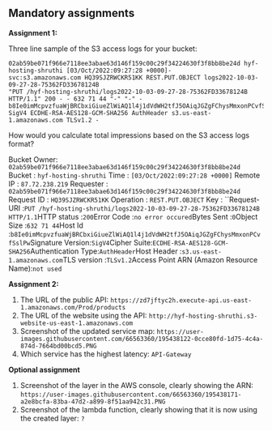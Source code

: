 ## Mandatory assignments

**Assignment 1:**

Three line sample of the S3 access logs for your bucket:

```
02ab59be071f966e7118ee3abae63d146f159c00c29f34224630f3f8bb8be24d hyf-hosting-shruthi [03/Oct/2022:09:27:28 +0000]-
svc:s3.amazonaws.com HQ39SJZRWCKR51KK REST.PUT.OBJECT logs2022-10-03-09-27-28-75362FD33678124B
"PUT /hyf-hosting-shruthi/logs2022-10-03-09-27-28-75362FD33678124B HTTP/1.1" 200 - - 632 71 44 "-" "-" -
b8Ie0imMcpvzfuaWjBRCbxiGiueZlWiAQ1l4j1dVdWH2tfJ5OAiqJGZgFChysMmxonPCvfSslPw= SigV4 ECDHE-RSA-AES128-GCM-SHA256 AuthHeader s3.us-east-1.amazonaws.com TLSv1.2 -

```

How would you calculate total impressions based on the S3 access logs format?

Bucket Owner: `02ab59be071f966e7118ee3abae63d146f159c00c29f34224630f3f8bb8be24d`
Bucket : `hyf-hosting-shruthi`
Time : `[03/Oct/2022:09:27:28 +0000]`
Remote IP : `87.72.238.219`
Requester : `02ab59be071f966e7118ee3abae63d146f159c00c29f34224630f3f8bb8be24d`
Request ID : `HQ39SJZRWCKR51KK`
Operation : `REST.PUT.OBJECT`
Key : ``Request-URI :`PUT /hyf-hosting-shruthi/logs2022-10-03-09-27-28-75362FD33678124B HTTP/1.1`HTTP status :`200`Error Code :`no error occured`Bytes Sent :`0`Object Size :`632 71 44`Host Id :`b8Ie0imMcpvzfuaWjBRCbxiGiueZlWiAQ1l4j1dVdWH2tfJ5OAiqJGZgFChysMmxonPCvfSslPw`Signature Version:`SigV4`Cipher Suite:`ECDHE-RSA-AES128-GCM-SHA256`Authentication Type:`AuthHeader`Host Header :`s3.us-east-1.amazonaws.com`TLS version :`TLSv1.2`Access Point ARN (Amazon Resource Name):`not used`

**Assignment 2:**

1. The URL of the public API: `https://zd7jftyc2h.execute-api.us-east-1.amazonaws.com/Prod/products`
2. The URL of the website using the API: `http://hyf-hosting-shruthi.s3-website-us-east-1.amazonaws.com`
3. Screenshot of the updated service map: `https://user-images.githubusercontent.com/66563360/195438122-0cce80fd-1d75-4c4a-874d-7664bd00bcd5.PNG`
4. Which service has the highest latency: `API-Gateway`

**Optional assignment**

1. Screenshot of the layer in the AWS console, clearly showing the ARN: `https://user-images.githubusercontent.com/66563360/195438171-a2e8bcfa-83ba-47d2-a899-8f51aa942c31.PNG`
2. Screenshot of the lambda function, clearly showing that it is now using the created layer: `?`
